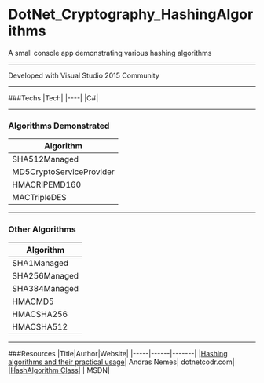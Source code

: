 # DotNet_Cryptography_HashingAlgorithms
A small console app demonstrating various hashing algorithms

---

Developed with Visual Studio 2015 Community

---

###Techs
|Tech|
|----|
|C#|

---

### Algorithms Demonstrated
|Algorithm|
|---------|
|SHA512Managed|
|MD5CryptoServiceProvider|
|HMACRIPEMD160|
|MACTripleDES|

---

### Other Algorithms
|Algorithm|
|---------|
|SHA1Managed|
|SHA256Managed|
|SHA384Managed|
|HMACMD5|
|HMACSHA256|
|HMACSHA512|

---

###Resources
|Title|Author|Website|
|-----|------|-------|
|[Hashing algorithms and their practical usage](https://dotnetcodr.com/2013/10/28/hashing-algorithms-and-their-practical-usage-in-net-part-1/)| Andras Nemes| dotnetcodr.com|
|[HashAlgorithm Class](https://msdn.microsoft.com/en-us/library/system.security.cryptography.hashalgorithm(v=vs.110).aspx)| | MSDN|
